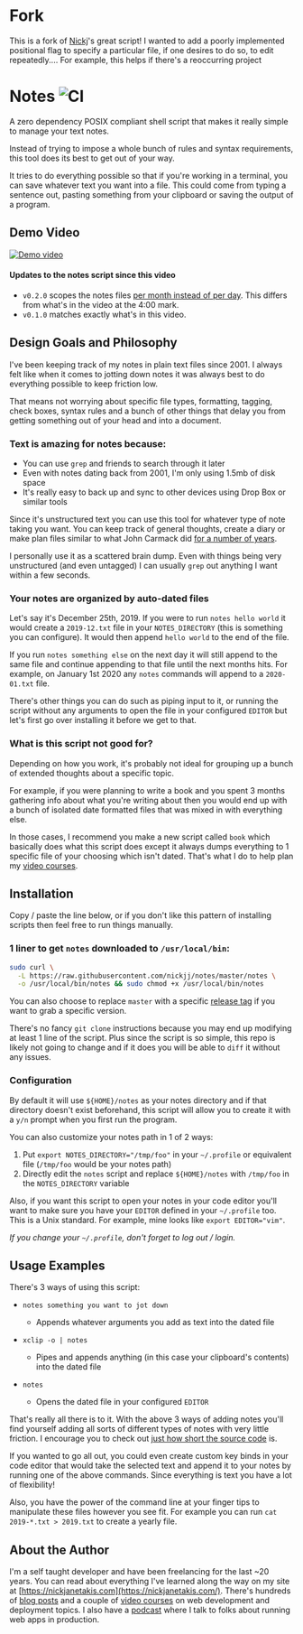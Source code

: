 # Fork

This is a fork of [Nickj](https://github.com/nickjj)'s great script! I wanted to
add a poorly implemented positional flag to specify a particular file, if one
desires to do so, to edit repeatedly.... For example, this helps if there's a
reoccurring project

# Notes ![CI](https://github.com/nickjj/notes/workflows/CI/badge.svg?branch=master)

A zero dependency POSIX compliant shell script that makes it really simple to
manage your text notes.

Instead of trying to impose a whole bunch of rules and syntax requirements, this
tool does its best to get out of your way.

It tries to do everything possible so that if you're working in a terminal, you
can save whatever text you want into a file. This could come from typing a
sentence out, pasting something from your clipboard or saving the output of a
program.

## Demo Video

[![Demo
video](https://nickjanetakis.com/assets/blog/cards/organize-your-text-based-notes-from-the-command-line-with-this-script-53667299e8d44dbc6091a80a477dc540e201da4aa47ba974f630da4690500444.jpg)](https://nickjanetakis.com/blog/organize-your-text-based-notes-from-the-command-line-with-this-script)

#### Updates to the notes script since this video

- `v0.2.0` scopes the notes files
  [per month instead of per day](https://github.com/nickjj/notes/commit/4693109f27dc15da6626e3afbba53730810df026).
  This differs from what's in the video at the 4:00 mark.
- `v0.1.0` matches exactly what's in this video.

## Design Goals and Philosophy

I've been keeping track of my notes in plain text files since 2001. I always
felt like when it comes to jotting down notes it was always best to do
everything possible to keep friction low.

That means not worrying about specific file types, formatting, tagging, check
boxes, syntax rules and a bunch of other things that delay you from getting
something out of your head and into a document.

### Text is amazing for notes because:

- You can use `grep` and friends to search through it later
- Even with notes dating back from 2001, I'm only using 1.5mb of disk space
- It's really easy to back up and sync to other devices using Drop Box or
  similar tools

Since it's unstructured text you can use this tool for whatever type of note
taking you want. You can keep track of general thoughts, create a diary or make
plan files similar to what John Carmack did
[for a number of years](https://github.com/ESWAT/john-carmack-plan-archive).

I personally use it as a scattered brain dump. Even with things being very
unstructured (and even untagged) I can usually `grep` out anything I want within
a few seconds.

### Your notes are organized by auto-dated files

Let's say it's December 25th, 2019. If you were to run `notes hello world` it
would create a `2019-12.txt` file in your `NOTES_DIRECTORY` (this is something
you can configure). It would then append `hello world` to the end of the file.

If you run `notes something else` on the next day it will still append to the
same file and continue appending to that file until the next months hits. For
example, on January 1st 2020 any `notes` commands will append to a `2020-01.txt`
file.

There's other things you can do such as piping input to it, or running the
script without any arguments to open the file in your configured `EDITOR` but
let's first go over installing it before we get to that.

### What is this script not good for?

Depending on how you work, it's probably not ideal for grouping up a bunch of
extended thoughts about a specific topic.

For example, if you were planning to write a book and you spent 3 months
gathering info about what you're writing about then you would end up with a
bunch of isolated date formatted files that was mixed in with everything else.

In those cases, I recommend you make a new script called `book` which basically
does what this script does except it always dumps everything to 1 specific file
of your choosing which isn't dated. That's what I do to help plan my
[video courses](https://nickjanetakis.com/courses/).

## Installation

Copy / paste the line below, or if you don't like this pattern of installing
scripts then feel free to run things manually.

### 1 liner to get `notes` downloaded to `/usr/local/bin`:

```sh
sudo curl \
  -L https://raw.githubusercontent.com/nickjj/notes/master/notes \
  -o /usr/local/bin/notes && sudo chmod +x /usr/local/bin/notes
```

You can also choose to replace `master` with a specific
[release tag](https://github.com/nickjj/notes/tags) if you want to grab a
specific version.

There's no fancy `git clone` instructions because you may end up modifying at
least 1 line of the script. Plus since the script is so simple, this repo is
likely not going to change and if it does you will be able to `diff` it without
any issues.

### Configuration

By default it will use `${HOME}/notes` as your notes directory and if that
directory doesn't exist beforehand, this script will allow you to create it with
a `y/n` prompt when you first run the program.

You can also customize your notes path in 1 of 2 ways:

1. Put `export NOTES_DIRECTORY="/tmp/foo"` in your `~/.profile` or equivalent
   file (`/tmp/foo` would be your notes path)
2. Directly edit the `notes` script and replace `${HOME}/notes` with `/tmp/foo`
   in the `NOTES_DIRECTORY` variable

Also, if you want this script to open your notes in your code editor you'll want
to make sure you have your `EDITOR` defined in your `~/.profile` too. This is a
Unix standard. For example, mine looks like `export EDITOR="vim"`.

_If you change your `~/.profile`, don't forget to log out / login._

## Usage Examples

There's 3 ways of using this script:

- `notes something you want to jot down`

  - Appends whatever arguments you add as text into the dated file

- `xclip -o | notes`

  - Pipes and appends anything (in this case your clipboard's contents) into the
    dated file

- `notes`
  - Opens the dated file in your configured `EDITOR`

That's really all there is to it. With the above 3 ways of adding notes you'll
find yourself adding all sorts of different types of notes with very little
friction. I encourage you to check out
[just how short the source code](https://github.com/nickjj/notes/blob/master/notes)
is.

If you wanted to go all out, you could even create custom key binds in your code
editor that would take the selected text and append it to your notes by running
one of the above commands. Since everything is text you have a lot of
flexibility!

Also, you have the power of the command line at your finger tips to manipulate
these files however you see fit. For example you can run
`cat 2019-*.txt > 2019.txt` to create a yearly file.

## About the Author

I'm a self taught developer and have been freelancing for the last ~20 years.
You can read about everything I've learned along the way on my site at
[https://nickjanetakis.com](https://nickjanetakis.com/). There's hundreds of
[blog posts](https://nickjanetakis.com/blog/) and a couple of
[video courses](https://nickjanetakis.com/courses/) on web development and
deployment topics. I also have a [podcast](https://runninginproduction.com)
where I talk to folks about running web apps in production.
